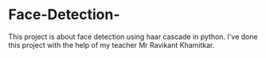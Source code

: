 # Face-Detection-
This project is about face detection using haar cascade in python. I've done this project with the help of my teacher Mr Ravikant Khamitkar. 
